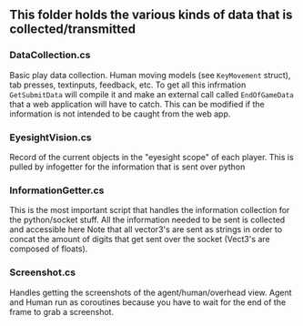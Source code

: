 ## This folder holds the various kinds of data that is collected/transmitted

### DataCollection.cs

Basic play data collection. Human moving models (see `KeyMovement` struct), tab presses, textinputs, feedback, etc. To get all this infrmation `GetSubmitData` will compile it and make an external call called `EndOfGameData` that a web application will have to catch. This can be modified if the information is not intended to be caught from the web app. 

### EyesightVision.cs

Record of the current objects in the "eyesight scope" of each player. This is pulled by infogetter for the information that is sent over python

### InformationGetter.cs

This is the most important script that handles the information collection for the python/socket stuff. 
All the information needed to be sent is collected and accessible here 
Note that all vector3's are sent as strings in order to concat the amount of digits that get sent over the socket (Vect3's are composed of floats). 


### Screenshot.cs

Handles getting the screenshots of the agent/human/overhead view. Agent and Human run as coroutines because you have to wait for the end of the frame to grab a screenshot. 
